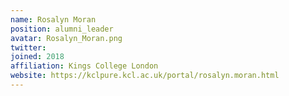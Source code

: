 ```yaml
---
name: Rosalyn Moran
position: alumni_leader
avatar: Rosalyn_Moran.png
twitter: 
joined: 2018
affiliation: Kings College London
website: https://kclpure.kcl.ac.uk/portal/rosalyn.moran.html
---
```

